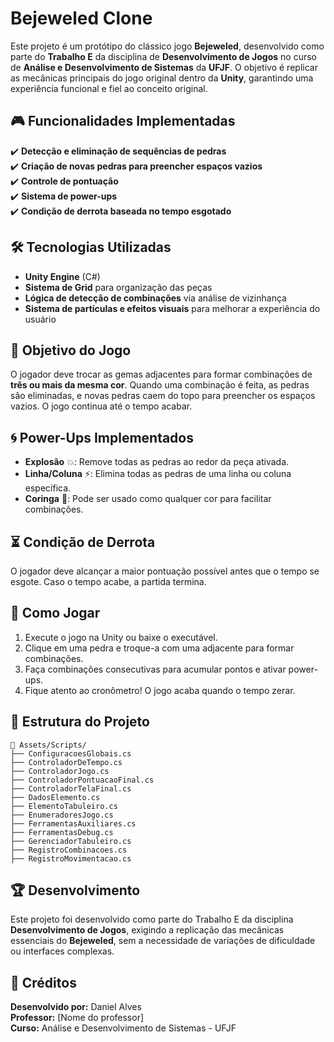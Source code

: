 # Bejeweled Clone

Este projeto é um protótipo do clássico jogo **Bejeweled**, desenvolvido como parte do **Trabalho E** da disciplina de **Desenvolvimento de Jogos** no curso de **Análise e Desenvolvimento de Sistemas** da **UFJF**. O objetivo é replicar as mecânicas principais do jogo original dentro da **Unity**, garantindo uma experiência funcional e fiel ao conceito original.

## 🎮 Funcionalidades Implementadas

✔️ **Detecção e eliminação de sequências de pedras**  
✔️ **Criação de novas pedras para preencher espaços vazios**  
✔️ **Controle de pontuação**  
✔️ **Sistema de power-ups**  
✔️ **Condição de derrota baseada no tempo esgotado**  

## 🛠️ Tecnologias Utilizadas

- **Unity Engine** (C#)
- **Sistema de Grid** para organização das peças
- **Lógica de detecção de combinações** via análise de vizinhança
- **Sistema de partículas e efeitos visuais** para melhorar a experiência do usuário

## 🎯 Objetivo do Jogo

O jogador deve trocar as gemas adjacentes para formar combinações de **três ou mais da mesma cor**. Quando uma combinação é feita, as pedras são eliminadas, e novas pedras caem do topo para preencher os espaços vazios. O jogo continua até o tempo acabar.

## 🌀 Power-Ups Implementados

- **Explosão** 💥: Remove todas as pedras ao redor da peça ativada.  
- **Linha/Coluna** ⚡: Elimina todas as pedras de uma linha ou coluna específica.  
- **Coringa** 🌈: Pode ser usado como qualquer cor para facilitar combinações.  

## ⏳ Condição de Derrota

O jogador deve alcançar a maior pontuação possível antes que o tempo se esgote. Caso o tempo acabe, a partida termina.

## 🚀 Como Jogar

1. Execute o jogo na Unity ou baixe o executável.
2. Clique em uma pedra e troque-a com uma adjacente para formar combinações.
3. Faça combinações consecutivas para acumular pontos e ativar power-ups.
4. Fique atento ao cronômetro! O jogo acaba quando o tempo zerar.

## 📁 Estrutura do Projeto

```
📂 Assets/Scripts/
├── ConfiguracoesGlobais.cs
├── ControladorDeTempo.cs
├── ControladorJogo.cs
├── ControladorPontuacaoFinal.cs
├── ControladorTelaFinal.cs
├── DadosElemento.cs
├── ElementoTabuleiro.cs
├── EnumeradoresJogo.cs
├── FerramentasAuxiliares.cs
├── FerramentasDebug.cs
├── GerenciadorTabuleiro.cs
├── RegistroCombinacoes.cs
├── RegistroMovimentacao.cs
```

## 🏆 Desenvolvimento

Este projeto foi desenvolvido como parte do Trabalho E da disciplina **Desenvolvimento de Jogos**, exigindo a replicação das mecânicas essenciais do **Bejeweled**, sem a necessidade de variações de dificuldade ou interfaces complexas.

## 📌 Créditos

**Desenvolvido por:** Daniel Alves  
**Professor:** [Nome do professor]  
**Curso:** Análise e Desenvolvimento de Sistemas - UFJF  

